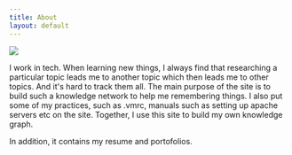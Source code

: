 ```yaml
---
title: About
layout: default
---
```

<div class="row content-row">
<div class="col-12 col-sm-4">
    <img src="{{ site.baseurl }}/images/700_square.jpg">
</div>
<div class="col-12 col-sm-8">

<p>
I work in tech. When learning new things, I always find that researching a particular topic leads me to another topic which then leads me to other topics. And it's hard to track them all. The main purpose of the site is to build such a knowledge network to help me remembering things. I also put some of my practices, such as .vmrc, manuals such as setting up apache servers etc on the site. Together, I use this site to build my own knowledge graph.
</p>

<p>
In addition, it contains my resume and portofolios.
</p>
</div>
</div>